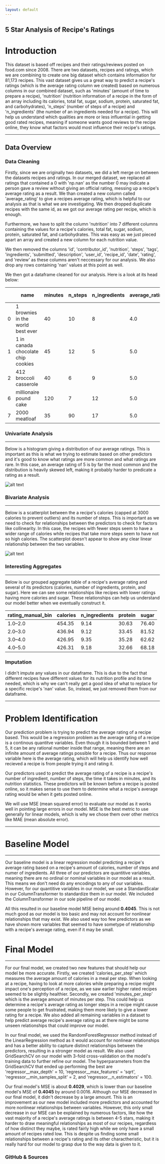 ```yaml
---
layout: default
---
```

## 5 Star Analysis of Recipe's Ratings

# Introduction
This dataset is based off recipes and their ratings/reviews posted on food.com since 2008. There are two datasets, recipes and ratings, which we are combining to create one big dataset which contains information for 81,173 recipes. This vast dataset gives us a great way to predict a recipe's ratings (which is the average rating column we created) based on numerous columns in our combined dataset, such as 'minutes' (amount of time to prepare a recipe), 'nutrition' (nutrition information of a recipe in the form of an array including its calories, total fat, sugar, sodium, protein, saturated fat, and carbohydrates), 'n_steps' (number of steps of a recipe) and 'n_ingredients' (the number of an ingredients needed for a recipe). This will help us understand which qualities are more or less influential in getting good rated recipes, meaning if someone wants good reviews to the recipe online, they know what factors would most influence their recipe's ratings. 

---

## Data Overview

### Data Cleaning
Firstly, since we are originally two datasets, we did a left merge on between the datasets recipes and ratings. In our merged dataset, we replaced all ratings that contained a 0 with 'np.nan' as the number 0 may indicate a person gave a review without giving an official rating, messing up a recipe's average rating as a result. We than created a new column called 'average_rating' to give a recipes average rating, which is helpful to our analysis as that is what we are investigating. We then dropped duplicate recipes with the same id, as we got our average rating per recipe, which is enough. 

Furthermore, we have to split the column 'nutrition' into 7 different columns containing the values for a recipe's calories, total fat, sugar, sodium, protein, saturated fat, and carbohydrates. This was easy as we just pieced apart an array and created a new column for each nutrition value. 

We then removed the columns 'id', 'contributor_id', 'nutrition', 'steps', 'tags', 'ingredients', 'submitted', 'description', 'user_id', 'recipe_id', 'date', 'rating', and 'review' as these columns aren't neccessary for our analysis. We also drop any rows containing 'nan' values at this point as well.

We then got a dataframe cleaned for our analysis. Here is a look at its head below:

| | name  | minutes | n_steps | n_ingredients | average_rating | calories | total fat | sugar | sodium | protein | saturated fat | carbohydrates |
|-------|-------|---------|---------|----------------|----------------|----------|------------|--------|--------|---------|----------------|----------------|
| 0     | 1 brownies in the world best ever | 40 | 10 | 8 | 4.0 | 138.4 | 10.0| 50.0 | 3.0 | 3.0 | 19.0 | 6.0 |
| 1     | 1 in canada chocolate chip cookies | 45| 12 | 5 | 5.0 | 595.1 | 46.0 | 211.0 | 22.0 | 13.0 | 51.0  | 26.0 |
| 2     | 412 broccoli casserole  | 40 | 6 | 9  | 5.0  | 194.8  | 20.0| 6.0 | 32.0  | 22.0 | 36.0 | 3.0 |
| 6     | millionaire pound cake  | 120 | 7 | 12 | 5.0 | 878.3 | 63.0 | 13.0 | 326.0 | 20.0 | 123.0 | 39.0 |
| 7     | 2000 meatloaf | 35 | 90 | 17 | 5.0 | 267.0 | 12.0 | 30.0 | 12.0 | 29.0 | 48.0 | 2.0 |


### Univariate Analysis
---
Below is a histogram giving a distribution of our average ratings. This is important as this is what we trying to estimate based on other predictors and it's good to know what ratings are more common and what ratings are rare. In this case, an average rating of 5 is by far the most common and the distribution is heavily skewed left, making it probably harder to predicate a rating as a result.

![alt text](Ratings_Distribution.png)

### Bivariate Analysis
---
Below is a scatterplot between the a recipe's calories (capped at 3000 calories to prevent outliers) and its number of steps. This is important as we need to check for relationships between the predictors to check for factors like collinearity. In this case, the recipes with fewer steps seem to have a wider range of calories while recipes that take more steps seem to have not so high calories. The scatterplot doesn't appear to show any clear linear relationship between the two variables. 

![alt text](Scatter.png)

### Interesting Aggregates
---
Below is our grouped aggregate table of a recipe's average rating and several of its predictors (calories, number of ingredients, protein, and sugar). Here we can see some relationships like recipes with lower ratings having more calories and sugar. These relationships can help us understand our model better when we eventually construct it. 

| rating_manual_bin | calories | n_ingredients | protein | sugar |
|-------------------|----------|----------------|---------|--------|
| 1.0–2.0           | 454.35   | 9.14           | 30.63   | 76.40  |
| 2.0–3.0           | 436.94   | 9.12           | 33.45   | 81.52  |
| 3.0–4.0           | 426.95   | 9.35           | 35.28   | 62.62  |
| 4.0–5.0           | 426.31   | 9.18           | 32.66   | 68.18  |

### Imputation
I didn't impute any values in our dataframe. This is due to the fact that different recipes have different values for its nutrition profile and its time needed, which is why we can't really get a good idea of what to replace for a specific recipe's 'nan' value. So, instead, we just removed them from our dataframe.

---

# Problem Identification
Our prediction problem is trying to predict the average rating of a recipe based. This would be a regression problem as the average rating of a recipe is a continous quantitve variables. Even though it is bounded between 1 and 5, it can be any rational number inside that range, meaning there are an infinite amount of average ratings possible for a recipe. Thus our response variable here is the average rating, which will help us identify how well recieved a recipe is from people trying it and rating it. 

Our predictors used to predict the average rating of a recipe is a recipe's number of ingredient, number of steps, the time it takes in minutes, and its nutrition statistics. These predictors will be known before a recipe is posted online, so it makes sense to use them to determine what a recipe's average rating would be when it gets posted online. 

We will use MSE (mean squared error) to evaluate our model as it works well in pointing large errors in our model.  MSE is the best metric to use generally for linear models, which is why we chose them over other metrics like MAE (mean absolute error). 

---

# Baseline Model

---
Our baseline model is a linear regression model predicting a recipe's average rating based on a recipe's amount of calories, number of steps and numer of ingredients. All three of our predictors are quantitive variables, meaning there are no ordinal or nominal variables in our model as a result. This means we don't need do any encodings to any of our variables. However, for our quantitive variables in our model, we use a StandardScalar in our ColumnTransformer to standardize them in our model. We included the ColumnTransformer in our sole pipeline of our model. 

All this resulted in our baseline model MSE being around **0.4045**. This is not much good as our model is too basic and may not account for nonlinear relationships that may exist. We also used way too few predictors as we have shown more variables that seemed to have sometype of relationship with a recipe's average rating, even if it may be small.

# Final Model

---

For our final model, we created two new features that should help our model be more accurate. Firstly, we created 'calories_per_step' which measures the average amount of calories in a meal per step. When looking at a recipe, having to look at more calories while preparing a recipe might impact one's perception of a recipe, as we saw earlier higher rated recipes seemed to be slightly healthier. Secondly, we created 'minutes_per_step' which is the average amount of minutes per step. This could help us determine a recipe's average rating as longer steps in a recipe might cause some people to get frustrated, making them more likely to give a lower rating for a recipe. We also added all remaining variables in a dataset to help predict average recipe's average rating as at there might be some unseen relationships that could improve our model. 

In our final model, we used the RandomForestRegressor method instead of the LinearRegression method as it would account for nonlinear relationships and has a better ability to capture distinct relationships between the predictors, resulting in a stronger model as result. We also used GridSearchCV on our model with 3-fold cross-validation on the model's training data to further refine our model. The hyperparameters from the GridSearchCV that ended up performing the best are 'regressor__max_depth' = 10, 'regressor__max_features' = 'sqrt', 'regressor__min_samples_split' = 2, and 'regressor__n_estimators' = 100. 

Our final model's MSE is about **0.4029**, which is lower than our baseline model's MSE of **0.4045** by around 0.0016. Although our MSE decreased in our final model, it didn't decrease by a large amount. This is an improvement as our new model included more predictors and accounted for more nonlinear relationships between variables. However, this only small decrease in our MSE can be explained by numerous factors, like how the vast majority of a recipe's average ratings is between 4-5 stars, making it harder to draw meaningful relationships as most of our recipes, regardless of how distinct they maybe, is rated fairly high while we only have a small amount of recipes rated low. This is despite us finding some small relationships between a recipe's rating and its other charactheristic, but it is really hard for our model to grasp due to the way data is given to it. 





### GitHub & Sources
